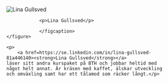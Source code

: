 <div class="author-byline">
    <figure class="figure left">
        <img src="image/mepage.jpg?w=80&h=100&cf" alt="Lina Gullsved"/>
            <figcaption>

                <p>Lina Gullsved</p>

                </figcaption>
    </figure>

    <p>
        <a href=https://se.linkedin.com/in/lina-gullsved-81a446140><strong>Lina Gullsved</strong></a>
    läser sitt andra kurspaket på BTH och jobbar heltid med något helt annat. Är kräsen med kaffet, älskar utveckling och omväxling samt har ett tålamod som räcker långt.</p>
</div>
